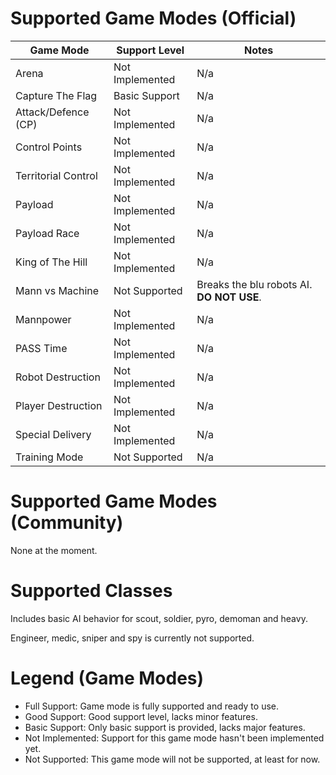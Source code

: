 # Supported Game Modes (Official)

| Game Mode  | Support Level | Notes |
| ------------- | ------------- | ------------- |
| Arena  | Not Implemented  | N/a |
| Capture The Flag  | Basic Support | N/a |
| Attack/Defence (CP)  | Not Implemented  | N/a |
| Control Points  | Not Implemented  | N/a |
| Territorial Control  | Not Implemented  | N/a |
| Payload  | Not Implemented  | N/a |
| Payload Race  | Not Implemented  | N/a |
| King of The Hill  | Not Implemented  | N/a |
| Mann vs Machine  | Not Supported | Breaks the blu robots AI. **DO NOT USE**. |
| Mannpower  | Not Implemented  | N/a |
| PASS Time  | Not Implemented  | N/a |
| Robot Destruction  | Not Implemented  | N/a |
| Player Destruction  | Not Implemented  | N/a |
| Special Delivery  | Not Implemented  | N/a |
| Training Mode  | Not Supported  | N/a |

# Supported Game Modes (Community)

None at the moment.

# Supported Classes

Includes basic AI behavior for scout, soldier, pyro, demoman and heavy.

Engineer, medic, sniper and spy is currently not supported.

# Legend (Game Modes)

- Full Support: Game mode is fully supported and ready to use.
- Good Support: Good support level, lacks minor features.
- Basic Support: Only basic support is provided, lacks major features.
- Not Implemented: Support for this game mode hasn't been implemented yet.
- Not Supported: This game mode will not be supported, at least for now.
